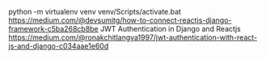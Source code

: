 python -m virtualenv venv
venv/Scripts/activate.bat
https://medium.com/@devsumitg/how-to-connect-reactjs-django-framework-c5ba268cb8be
JWT Authentication in Django and Reactjs
https://medium.com/@ronakchitlangya1997/jwt-authentication-with-react-js-and-django-c034aae1e60d